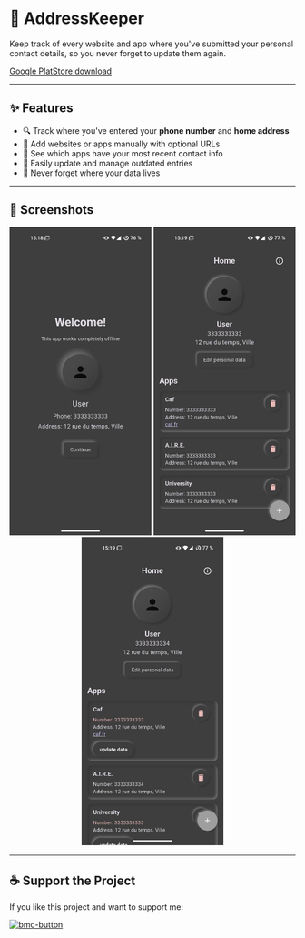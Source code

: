 # 📱 AddressKeeper

Keep track of every website and app where you've submitted your personal contact details, so you never forget to update them again.

[Google PlatStore download](https://play.google.com/store/apps/details?id=com.ctrlvnt.addresskeeper)

---

## ✨ Features

- 🔍 Track where you've entered your **phone number** and **home address**
- 📝 Add websites or apps manually with optional URLs
- 📌 See which apps have your most recent contact info
- 🔔 Easily update and manage outdated entries
- 🧠 Never forget where your data lives

---

## 📸 Screenshots

<p align="center">
  <img src="screenshot/3.jpg" alt="Main screen" width="250">
  <img src="screenshot/1.jpg" alt="Add contact info" width="250">
  <img src="screenshot/2.jpg" alt="Manage entries" width="250">
</p>

---
## ☕ Support the Project
If you like this project and want to support me:

[<img width="400" alt="bmc-button" src="https://github.com/user-attachments/assets/002f8e0b-c0a7-45bf-b73d-92d36dff8090" />](https://www.buymeacoffee.com/v3ntuz)
